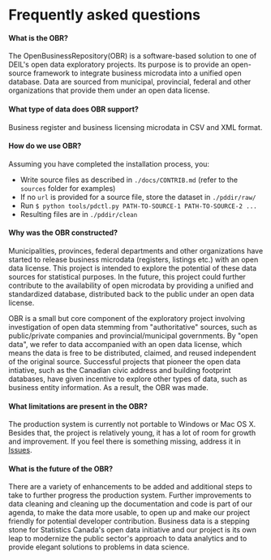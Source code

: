 # Frequently asked questions

#### What is the OBR?

The OpenBusinessRepository(OBR) is a software-based solution to one of DEIL's open data exploratory projects. Its purpose is to provide an open-source framework to integrate business microdata into a unified open database. Data are sourced from municipal, provincial, federal and other organizations that provide them under an open data license.

#### What type of data does OBR support?

Business register and business licensing microdata in CSV and XML format.

#### How do we use OBR?

Assuming you have completed the installation process, you:

- Write source files as described in `./docs/CONTRIB.md` (refer to the `sources` folder for examples) 
- If no `url` is provided for a source file, store the dataset in `./pddir/raw/`
- Run `$ python tools/pdctl.py PATH-TO-SOURCE-1 PATH-TO-SOURCE-2 ...`
- Resulting files are in `./pddir/clean`

#### Why was the OBR constructed?

Municipalities, provinces, federal departments and other organizations have started to release business microdata (registers, listings etc.) with an open data license. This project is intended to explore the potential of these data sources for statistical purposes. In the future, this project could further contribute to the availability of open microdata by providing a unified and standardized database, distributed back to the public under an open data license.

OBR is a small but core component of the exploratory project involving investigation of open data stemming from "authoritative" sources, such as public/private companies and provincial/municipal governments. By "open data", we refer to data accompanied with an open data license, which means the data is free to be distributed, claimed, and reused independent of the original source. Successful projects that pioneer the open data intiative, such as the Canadian civic address and building footprint databases, have given incentive to explore other types of data, such as business entity information. As a result, the OBR was made.

#### What limitations are present in the OBR?

The production system is currently not portable to Windows or Mac OS X. Besides that, the project is relatively young, it has a lot of room for growth and improvement. If you feel there is something missing, address it in [Issues](https://github.com/CSBP-CPSE/OpenBusinessRepository/issues).

#### What is the future of the OBR?

There are a variety of enhancements to be added and additional steps to take to further progress the production system. Further improvements to data cleaning and cleaning up the documentation and code is part of our agenda, to make the data more usable, to open up and make our project friendly for potential developer contribution. Business data is a stepping stone for Statistics Canada's open data initiative and our project is its own leap to modernize the public sector's approach to data analytics and to provide elegant solutions to problems in data science.
